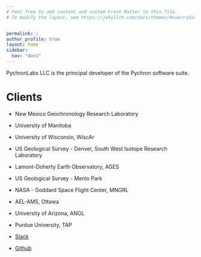 ```yaml
---
# Feel free to add content and custom Front Matter to this file.
# To modify the layout, see https://jekyllrb.com/docs/themes/#overriding-theme-defaults


permalink: /
author_profile: true
layout: home
sidebar:
  nav: "docs"
---
```


PychronLabs LLC is the principal developer of the Pychron software suite.

Clients
================
- New Mexico Geochronology Research Laboratory
- University of Manitoba
- University of Wisconsin, WiscAr
- US Geological Survey - Denver, South West Isotope Research Laboratory
- Lamont-Doherty Earth Observatory, AGES
- US Geological Survey - Menlo Park
- NASA - Goddard Space Flight Center, MNGRL
- AEL-AMS, Ottawa
- University of Arizona,  ANGL
- Purdue University,  TAP

- [Slack](https://nmgrl.slack.com)
- [Github](https://github.com/NMGRL/pychron)

